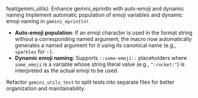 feat(gemini_utils): Enhance gemini_eprintln with auto-emoji and dynamic naming
Implement automatic population of emoji variables and dynamic emoji naming in `gemini_eprintln!`.

- **Auto-emoji population**: If an emoji character is used in the format string without a corresponding named argument, the macro now automatically generates a named argument for it using its canonical name (e.g., `sparkles` for `✨`).
- **Dynamic emoji naming**: Supports `::some-emoji::` placeholders where `some_emoji` is a variable whose string literal value (e.g., `":rocket:"`) is interpreted as the actual emoji to be used.

Refactor `gemini_utils_test` to split tests into separate files for better organization and maintainability.